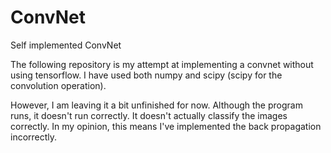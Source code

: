 # ConvNet
Self implemented ConvNet

The following repository is my attempt at implementing a convnet without using tensorflow. I have used both numpy and scipy (scipy for the convolution operation).

However, I am leaving it a bit unfinished for now. Although the program runs, it doesn't run correctly. It doesn't actually classify the images correctly. In my opinion, this means I've implemented the back propagation incorrectly.
